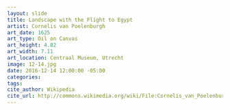 ```yaml
---
layout: slide
title: Landscape with the Flight to Egypt
artist: Cornelis van Poelenburgh
art_date: 1625
art_type: Oil on Canvas
art_height: 4.82
art_width: 7.11
art_location: Centraal Museum, Utrecht
image: 12-14.jpg
date: 2016-12-14 12:00:00 -05:00
categories:
tags:
cite_author: Wikipedia
cite_url: http://commons.wikimedia.org/wiki/File:Cornelis_van_Poelenburch_-_Landscape_with_the_Flight_to_Egypt_-_Google_Art_Project.jpg
---
```

